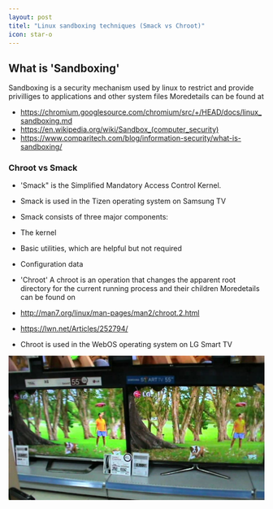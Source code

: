 ```yaml
---
layout: post
titel: "Linux sandboxing techniques (Smack vs Chroot)"
icon: star-o
---
```


## What is 'Sandboxing'
Sandboxing is a security mechanism used by linux to restrict and provide privilliges to applications and other system files 
Moredetails can be found at 
* https://chromium.googlesource.com/chromium/src/+/HEAD/docs/linux_sandboxing.md
* https://en.wikipedia.org/wiki/Sandbox_(computer_security)
* https://www.comparitech.com/blog/information-security/what-is-sandboxing/

### Chroot vs Smack
* 'Smack" is the Simplified Mandatory Access Control Kernel.
* Smack is used in the Tizen operating system on Samsung TV
* Smack consists of three major components:
*  The kernel
*  Basic utilities, which are helpful but not required
*  Configuration data
    
* 'Chroot' A chroot is an operation that changes the apparent root directory for the current running process and their children
Moredetails can be found on
* http://man7.org/linux/man-pages/man2/chroot.2.html
* https://lwn.net/Articles/252794/
* Chroot is used in the WebOS operating system on LG Smart TV

<img src = "/img/lg vs samsung.jpg">
